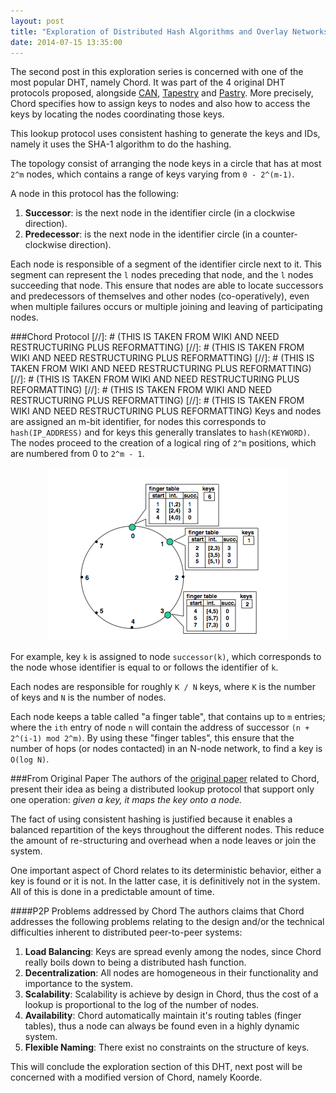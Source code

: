 ```yaml
---
layout: post
title: "Exploration of Distributed Hash Algorithms and Overlay Networks: Chord"
date: 2014-07-15 13:35:00
---
```

The second post in this exploration series is concerned with one of the most popular DHT, namely Chord. It was part of the 4 original DHT protocols proposed, alongside [CAN](http://en.wikipedia.org/wiki/Content_addressable_network), <a href="http://en.wikipedia.org/wiki/Tapestry_(DHT)">Tapestry</a> and <a href="http://en.wikipedia.org/wiki/Pastry_(DHT)">Pastry</a>. More precisely, Chord specifies how to assign keys to nodes and also how to access the keys by locating the nodes coordinating those keys.

This lookup protocol uses consistent hashing to generate the keys and IDs, namely it uses the SHA-1 algorithm to do the hashing.

The topology consist of arranging the node keys in a circle that has at most `2^m` nodes, which contains a range of keys varying from `0 - 2^(m-1)`.

A node in this protocol has the following: 

1. **Successor**: is the next node in the identifier circle (in a clockwise direction).
2. **Predecessor**: is the next node in the identifier circle (in a counter-clockwise direction).

Each node is responsible of a segment of the identifier circle next to it. This segment can represent the `l` nodes preceding that node, and the `l` nodes succeeding that node. This ensure that nodes are able to locate successors and predecessors of themselves and other nodes (co-operatively), even when multiple failures occurs or multiple joining and leaving of participating nodes.

###Chord Protocol
[//]: # (THIS IS TAKEN FROM WIKI AND NEED RESTRUCTURING PLUS REFORMATTING)
[//]: # (THIS IS TAKEN FROM WIKI AND NEED RESTRUCTURING PLUS REFORMATTING)
[//]: # (THIS IS TAKEN FROM WIKI AND NEED RESTRUCTURING PLUS REFORMATTING)
[//]: # (THIS IS TAKEN FROM WIKI AND NEED RESTRUCTURING PLUS REFORMATTING)
[//]: # (THIS IS TAKEN FROM WIKI AND NEED RESTRUCTURING PLUS REFORMATTING)
[//]: # (THIS IS TAKEN FROM WIKI AND NEED RESTRUCTURING PLUS REFORMATTING)
Keys and nodes are assigned an m-bit identifier, for nodes this corresponds to `hash(IP_ADDRESS)` and for keys this generally translates to `hash(KEYWORD)`. The nodes proceed to the creation of a logical ring of `2^m` positions, which are numbered from 0 to `2^m - 1`.

<center><img src="public/images/Chord_img.png"/></center>

For example, key `k` is assigned to node `successor(k)`, which corresponds to the node whose identifier is equal to or follows the identifier of `k`. 

Each nodes are responsible for roughly `K / N` keys, where `K` is the number of keys and `N` is the number of nodes.

Each node keeps a table called "a finger table", that contains up to `m` entries; where the `ith` entry of node `n` will contain the address of successor `(n + 2^(i-1) mod 2^m)`. By using these "finger tables", this ensure that the number of hops (or nodes contacted) in an N-node network, to find a key is `O(log N)`.

###From Original Paper
The authors of the [original paper](http://dl.acm.org/citation.cfm?id=383071) related to Chord, present their idea as being a distributed lookup protocol that support only one operation: *given a key, it maps the key onto a node.*

The fact of using consistent hashing is justified because it enables a balanced repartition of the keys throughout the different nodes. This reduce the amount of re-structuring and overhead when a node leaves or join the system.

One important aspect of Chord relates to its deterministic behavior, either a key is found or it is not. In the latter case, it is definitively not in the system. All of this is done in a predictable amount of time.

####P2P Problems addressed by Chord
The authors claims that Chord addresses the following problems relating to the design and/or the technical difficulties inherent to distributed peer-to-peer systems:

1. **Load Balancing**: Keys are spread evenly among the nodes, since Chord really boils down to being a distributed hash function.
2. **Decentralization**: All nodes are homogeneous in their functionality and importance to the system.
3. **Scalability**: Scalability is achieve by design in Chord, thus the cost of a lookup is proportional to the log of the number of nodes.
4. **Availability**: Chord automatically maintain it's routing tables (finger tables), thus a node can always be found even in a highly dynamic system.
5. **Flexible Naming**: There exist no constraints on the structure of keys.

This will conclude the exploration section of this DHT, next post will be concerned with a modified version of Chord, namely Koorde.